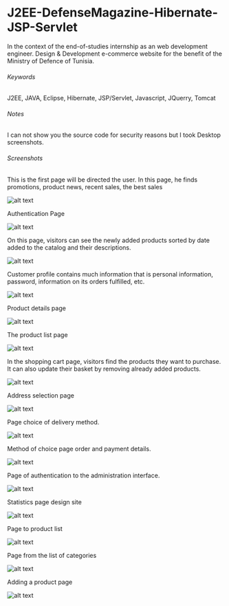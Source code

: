 J2EE-DefenseMagazine-Hibernate-JSP-Servlet
==========================================

In the context of the end-of-studies internship as an web development engineer. Design &amp; Development e-commerce website for the benefit of the Ministry of Defence of Tunisia.

###### Keywords
J2EE, JAVA, Eclipse, Hibernate, JSP/Servlet, Javascript, JQuerry, Tomcat 

###### Notes
I can not show you the source code for security reasons but I took Desktop screenshots.

###### Screenshots

This is the first page will be directed the user. In this page, he finds promotions, product news, recent sales, the best sales

![alt text](https://github.com/Kingsousse/J2EE-DefenseMagazine-Hibernate-JSP-Servlet/blob/master/screenshoot/capt1.jpg "screen 1")

Authentication Page

![alt text](https://github.com/Kingsousse/J2EE-DefenseMagazine-Hibernate-JSP-Servlet/blob/master/screenshoot/capt2.jpg "screen 2")

On this page, visitors can see the newly added products sorted by date added to the catalog and their descriptions.

![alt text](https://github.com/Kingsousse/J2EE-DefenseMagazine-Hibernate-JSP-Servlet/blob/master/screenshoot/capt3.jpg "screen 3")

Customer profile contains much information that is personal information, password, information on its orders fulfilled, etc.

![alt text](https://github.com/Kingsousse/J2EE-DefenseMagazine-Hibernate-JSP-Servlet/blob/master/screenshoot/capt4.jpg "screen 4")

Product details page

![alt text](https://github.com/Kingsousse/J2EE-DefenseMagazine-Hibernate-JSP-Servlet/blob/master/screenshoot/capt5.jpg "screen 5")

The product list page

![alt text](https://github.com/Kingsousse/J2EE-DefenseMagazine-Hibernate-JSP-Servlet/blob/master/screenshoot/capt15.jpg "screen 6")

In the shopping cart page, visitors find the products they want to purchase. It can also update their basket by removing already added products.

![alt text](https://github.com/Kingsousse/J2EE-DefenseMagazine-Hibernate-JSP-Servlet/blob/master/screenshoot/capt6.jpg "screen 7")

Address selection page

![alt text](https://github.com/Kingsousse/J2EE-DefenseMagazine-Hibernate-JSP-Servlet/blob/master/screenshoot/capt7.jpg "screen 8")

Page choice of delivery method.

![alt text](https://github.com/Kingsousse/J2EE-DefenseMagazine-Hibernate-JSP-Servlet/blob/master/screenshoot/capt8.jpg "screen 9")

Method of choice page order and payment details.

![alt text](https://github.com/Kingsousse/J2EE-DefenseMagazine-Hibernate-JSP-Servlet/blob/master/screenshoot/capt9.jpg "screen 10")

Page of authentication to the administration interface.

![alt text](https://github.com/Kingsousse/J2EE-DefenseMagazine-Hibernate-JSP-Servlet/blob/master/screenshoot/capt10.jpg "screen 11")

Statistics page design site

![alt text](https://github.com/Kingsousse/J2EE-DefenseMagazine-Hibernate-JSP-Servlet/blob/master/screenshoot/capt11.jpg "screen 12")

Page to product list

![alt text](https://github.com/Kingsousse/J2EE-DefenseMagazine-Hibernate-JSP-Servlet/blob/master/screenshoot/capt12.jpg "screen 13")

Page from the list of categories

![alt text](https://github.com/Kingsousse/J2EE-DefenseMagazine-Hibernate-JSP-Servlet/blob/master/screenshoot/capt13.jpg "screen 14")

Adding a product page

![alt text](https://github.com/Kingsousse/J2EE-DefenseMagazine-Hibernate-JSP-Servlet/blob/master/screenshoot/capt14.jpg "screen 15")

